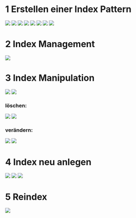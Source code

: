 # 1 Erstellen einer Index Pattern 
![](images/index001.PNG)
![](images/index002.PNG)
![](images/index003.PNG)
![](images/index004.PNG)
![](images/index005.PNG)
![](images/index006.PNG)
![](images/index007.PNG)
![](images/index008.PNG)

# 2 Index Management
![](images/index_management_001.PNG)

# 3 Index Manipulation
![](images/cusomize_index_001.PNG)
![](images/cusomize_index_002.PNG)
### löschen:
![](images/cusomize_index_003.PNG)
![](images/cusomize_index_004.PNG)
### verändern:
![](images/cusomize_index_005.PNG)
![](images/cusomize_index_006.PNG)

# 4 Index neu anlegen
![](images/new_index_001.PNG)
![](images/new_index_002.PNG)
![](images/new_index_003.PNG)

# 5 Reindex
![](images/reindex.001.PNG)




